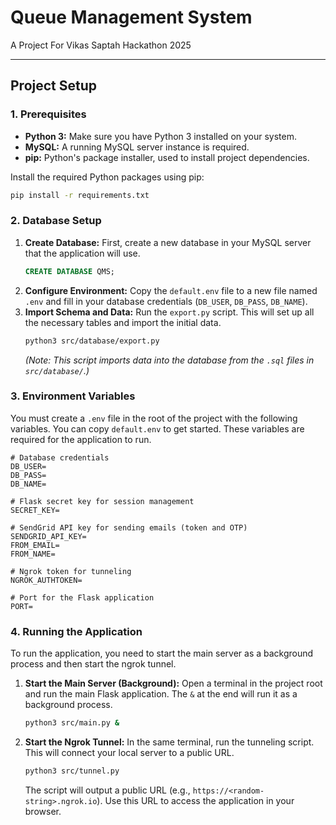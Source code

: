 # Queue Management System

A Project For Vikas Saptah Hackathon 2025

---

## Project Setup

### 1. Prerequisites

- **Python 3:** Make sure you have Python 3 installed on your system.
- **MySQL:** A running MySQL server instance is required.
- **pip:** Python's package installer, used to install project dependencies.

Install the required Python packages using pip:
```bash
pip install -r requirements.txt
```

### 2. Database Setup

1.  **Create Database:** First, create a new database in your MySQL server that the application will use.
    ```sql
    CREATE DATABASE QMS;
    ```
2.  **Configure Environment:** Copy the `default.env` file to a new file named `.env` and fill in your database credentials (`DB_USER`, `DB_PASS`, `DB_NAME`).
3.  **Import Schema and Data:** Run the `export.py` script. This will set up all the necessary tables and import the initial data.
    ```bash
    python3 src/database/export.py
    ```
    *(Note: This script imports data into the database from the `.sql` files in `src/database/`.)*

### 3. Environment Variables

You must create a `.env` file in the root of the project with the following variables. You can copy `default.env` to get started. These variables are required for the application to run.

```
# Database credentials
DB_USER=
DB_PASS=
DB_NAME=

# Flask secret key for session management
SECRET_KEY=

# SendGrid API key for sending emails (token and OTP)
SENDGRID_API_KEY=
FROM_EMAIL=
FROM_NAME=

# Ngrok token for tunneling
NGROK_AUTHTOKEN=

# Port for the Flask application
PORT=
```

### 4. Running the Application

To run the application, you need to start the main server as a background process and then start the ngrok tunnel.

1.  **Start the Main Server (Background):**
    Open a terminal in the project root and run the main Flask application. The `&` at the end will run it as a background process.
    ```bash
    python3 src/main.py &
    ```

2.  **Start the Ngrok Tunnel:**
    In the same terminal, run the tunneling script. This will connect your local server to a public URL.
    ```bash
    python3 src/tunnel.py
    ```
    The script will output a public URL (e.g., `https://<random-string>.ngrok.io`). Use this URL to access the application in your browser.
